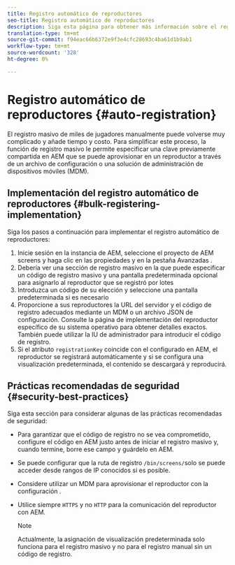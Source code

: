 ```yaml
---
title: Registro automático de reproductores
seo-title: Registro automático de reproductores
description: Siga esta página para obtener más información sobre el registro automático de reproductores con pantallas AMS/On-Prem.
translation-type: tm+mt
source-git-commit: f94eac66b6372e9f3e4cfc28693c4ba61d1b9ab1
workflow-type: tm+mt
source-wordcount: '328'
ht-degree: 0%

---
```



# Registro automático de reproductores {#auto-registration}

El registro masivo de miles de jugadores manualmente puede volverse muy complicado y añade tiempo y costo. Para simplificar este proceso, la función de registro masivo le permite especificar una clave previamente compartida en AEM que se puede aprovisionar en un reproductor a través de un archivo de configuración o una solución de administración de dispositivos móviles (MDM).

## Implementación del registro automático de reproductores {#bulk-registering-implementation}

Siga los pasos a continuación para implementar el registro automático de reproductores:

1. Inicie sesión en la instancia de AEM, seleccione el proyecto de AEM screens y haga clic en las propiedades y en la pestaña Avanzadas .
1. Debería ver una sección de registro masivo en la que puede especificar un código de registro masivo y una pantalla predeterminada opcional para asignarlo al reproductor que se registró por lotes
1. Introduzca un código de su elección y seleccione una pantalla predeterminada si es necesario
1. Proporcione a sus reproductores la URL del servidor y el código de registro adecuados mediante un MDM o un archivo JSON de configuración. Consulte la página de implementación del reproductor específico de su sistema operativo para obtener detalles exactos. También puede utilizar la IU de administrador para introducir el código de registro.
1. Si el atributo `registrationKey` coincide con el configurado en AEM, el reproductor se registrará automáticamente y si se configura una visualización predeterminada, el contenido se descargará y reproducirá.

## Prácticas recomendadas de seguridad {#security-best-practices}

Siga esta sección para considerar algunas de las prácticas recomendadas de seguridad:

* Para garantizar que el código de registro no se vea comprometido, configure el código en AEM justo antes de iniciar el registro masivo y, cuando termine, borre ese campo y guárdelo en AEM.

* Se puede configurar que la ruta de registro `/bin/screens/`solo se puede acceder desde rangos de IP conocidos si es posible.

* Considere utilizar un MDM para aprovisionar el reproductor con la configuración .

* Utilice siempre `HTTPS` y no `HTTP` para la comunicación del reproductor con AEM.

   >[!NOTE]
   >Actualmente, la asignación de visualización predeterminada solo funciona para el registro masivo y no para el registro manual sin un código de registro.